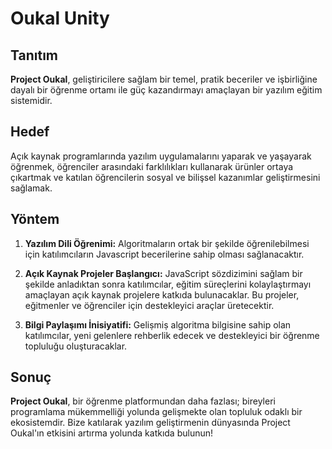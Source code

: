 # Oukal Unity

## Tanıtım

**Project Oukal**, geliştiricilere sağlam bir temel, pratik beceriler ve işbirliğine dayalı bir öğrenme ortamı ile güç kazandırmayı amaçlayan bir yazılım eğitim sistemidir.

## Hedef

Açık kaynak programlarında yazılım uygulamalarını yaparak ve yaşayarak öğrenmek, öğrenciler arasındaki farklılıkları kullanarak ürünler ortaya çıkartmak ve katılan öğrencilerin sosyal ve bilişsel kazanımlar geliştirmesini sağlamak.

## Yöntem

1. **Yazılım Dili Öğrenimi:** Algoritmaların ortak bir şekilde öğrenilebilmesi için katılımcıların Javascript becerilerine sahip olması sağlanacaktır.

2. **Açık Kaynak Projeler Başlangıcı:** JavaScript sözdizimini sağlam bir şekilde anladıktan sonra katılımcılar, eğitim süreçlerini kolaylaştırmayı amaçlayan açık kaynak projelere katkıda bulunacaklar. Bu projeler, eğitmenler ve öğrenciler için destekleyici araçlar üretecektir.

3. **Bilgi Paylaşımı İnisiyatifi:** Geliṣmiṣ algoritma bilgisine sahip olan katılımcılar, yeni gelenlere rehberlik edecek ve destekleyici bir öğrenme topluluğu oluşturacaklar.

## Sonuç

**Project Oukal**, bir öğrenme platformundan daha fazlası; bireyleri programlama mükemmelliği yolunda gelişmekte olan topluluk odaklı bir ekosistemdir. Bize katılarak yazılım geliştirmenin dünyasında Project Oukal'ın etkisini artırma yolunda katkıda bulunun!

